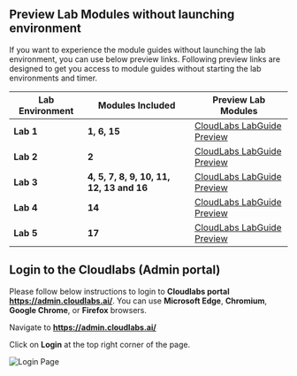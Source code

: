 
##  **Preview Lab Modules without launching environment** 

 If you want to experience the module guides without launching the lab environment, you can use below preview links. Following preview links are designed to get you access to module guides without starting the lab environments and timer. 

|Lab Environment|Modules Included|Preview Lab Modules |
|---------------|----------------|--------------------|
|**Lab 1**|**1, 6, 15** |[CloudLabs LabGuide Preview](https://experience.cloudlabs.ai/#/labguidepreview/8dca5e28-fccf-4efe-8f86-56778fa33b17)| 
|**Lab 2**|**2**|[CloudLabs LabGuide Preview](https://experience.cloudlabs.ai/#/labguidepreview/e79995a1-6772-4cff-a83e-ad03ec83e039)  |
|**Lab 3**|**4, 5, 7, 8, 9, 10, 11, 12, 13 and 16**|[CloudLabs LabGuide Preview](https://experience.cloudlabs.ai/#/labguidepreview/d10de5e1-278e-4f04-b311-4d3c4b029887)|
|**Lab 4** |**14**|[CloudLabs LabGuide Preview](https://experience.cloudlabs.ai/#/labguidepreview/cafe8c51-acfe-4580-b2f9-37830f4913a9)|
|**Lab 5** |**17**|[CloudLabs LabGuide Preview](https://experience.cloudlabs.ai/#/labguidepreview/2dc1a536-fe8c-4e43-a147-29efd7085d70)| 


 ## Login to the Cloudlabs (**Admin portal**) 

Please follow below instructions to login to **Cloudlabs portal** **https://admin.cloudlabs.ai/**. You can use **Microsoft Edge**, **Chromium**, **Google Chrome**, or **Firefox** browsers.  

Navigate to **https://admin.cloudlabs.ai/**

Click on **Login** at the top right corner of the page. 

![Login Page](/1.png)





